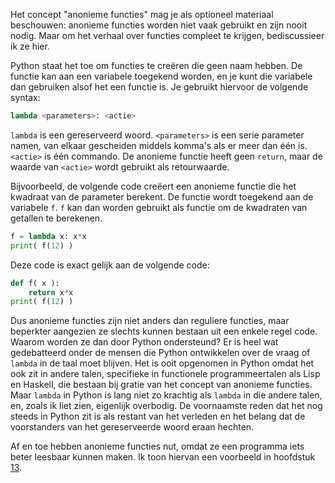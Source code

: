 Het concept "anonieme functies" mag je als optioneel materiaal
beschouwen: anonieme functies worden niet vaak gebruikt en zijn nooit
nodig. Maar om het verhaal over functies compleet te krijgen,
bediscussieer ik ze hier.

Python staat het toe om functies te creëren die geen naam hebben. De
functie kan aan een variabele toegekend worden, en je kunt die variabele
dan gebruiken alsof het een functie is. Je gebruikt hiervoor de volgende
syntax:

```python
lambda <parameters>: <actie>
```

`lambda` is een gereserveerd woord. `<parameters>` is een serie parameter
namen, van elkaar gescheiden middels komma's als er meer dan één is.
`<actie>` is één commando. De anonieme functie heeft geen `return`, maar
de waarde van `<actie>` wordt gebruikt als retourwaarde.

Bijvoorbeeld, de volgende code creëert een anonieme functie die het
kwadraat van de parameter berekent. De functie wordt toegekend aan de
variabele `f`. `f` kan dan worden gebruikt als functie om de kwadraten
van getallen te berekenen.

```python
f = lambda x: x*x
print( f(12) )
```

Deze code is exact gelijk aan de volgende code:

```python
def f( x ):
    return x*x
print( f(12) )
```

Dus anonieme functies zijn niet anders dan reguliere functies, maar
beperkter aangezien ze slechts kunnen bestaan uit een enkele regel code.
Waarom worden ze dan door Python ondersteund? Er is heel wat
gedebatteerd onder de mensen die Python ontwikkelen over de vraag of
`lambda` in de taal moet blijven. Het is ooit opgenomen in Python omdat
het ook zit in andere talen, specifieke in functionele programmeertalen
als Lisp en Haskell, die bestaan bij gratie van het concept van anonieme
functies. Maar `lambda` in Python is lang niet zo krachtig als `lambda`
in die andere talen, en, zoals ik liet zien, eigenlijk overbodig. De
voornaamste reden dat het nog steeds in Python zit is als restant van
het verleden en het belang dat de voorstanders van het gereserveerde
woord eraan hechten.

Af en toe hebben anonieme functies nut, omdat ze een programma iets
beter leesbaar kunnen maken. Ik toon hiervan een voorbeeld in hoofdstuk
<a href="#ch:lists" data-reference-type="ref" data-reference="ch:lists">13</a>.

